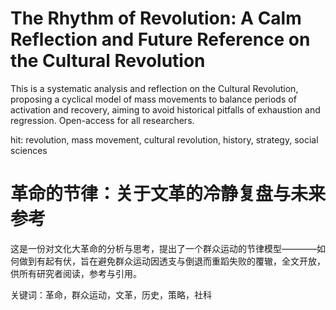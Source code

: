 # The Rhythm of Revolution: A Calm Reflection and Future Reference on the Cultural Revolution

This is a systematic analysis and reflection on the Cultural Revolution, proposing a cyclical model of mass movements to balance periods of activation and recovery, aiming to avoid historical pitfalls of exhaustion and regression. Open-access for all researchers.

hit: revolution, mass movement, cultural revolution, history, strategy, social sciences

# 革命的节律：关于文革的冷静复盘与未来参考

这是一份对文化大革命的分析与思考，提出了一个群众运动的节律模型————如何做到有起有伏，旨在避免群众运动因透支与倒退而重蹈失败的覆辙，全文开放，供所有研究者阅读，参考与引用。

关键词：革命，群众运动，文革，历史，策略，社科
